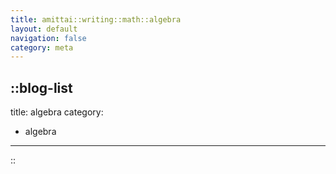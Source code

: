 ```yaml
---
title: amittai::writing::math::algebra
layout: default
navigation: false
category: meta
---
```


::blog-list
---
title: algebra
category:
  - algebra
---
::
